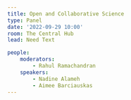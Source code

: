 ```yaml
---
title: Open and Collaborative Science
type: Panel
date: '2022-09-29 10:00'
room: The Central Hub
lead: Need Text

people:
    moderators:
        - Rahul Ramachandran
    speakers:
        - Nadine Alameh
        - Aimee Barciauskas
---
```

